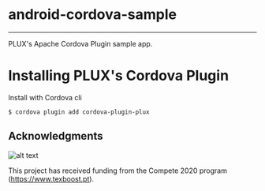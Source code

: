 # android-cordova-sample
-----

PLUX's Apache Cordova Plugin sample app.


# Installing PLUX's Cordova Plugin

Install with Cordova cli

    $ cordova plugin add cordova-plugin-plux
    
## Acknowledgments

![alt text](https://www.texboost.pt/imgs/logo.svg "Project Logo")

This project has received funding from the Compete 2020 program (https://www.texboost.pt).
